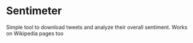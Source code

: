 # Sentimeter
Simple tool to download tweets and analyze their overall sentiment. Works on Wikipedia pages too
